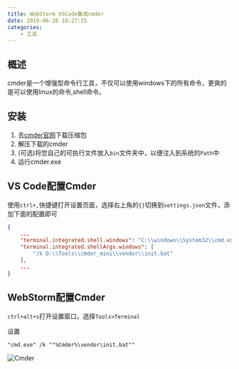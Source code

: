 ```yaml
---
title: WebStorm VSCode集成cmder
date: 2019-06-26 18:27:25
categories:
    - 工具
---
```


## 概述

cmder是一个增强型命令行工具，不仅可以使用windows下的所有命令，更爽的是可以使用linux的命令,shell命令。

## 安装

1. 去[cmder官网](https://cmder.net/)下载压缩包
2. 解压下载的cmder
3. (可选)将您自己的可执行文件放入`bin`文件夹中，以便注入到系统的`Path`中
4. 运行cmder.exe

## VS Code配置Cmder

使用`ctrl+,`快捷键打开设置页面，选择右上角的`{}`切换到`settings.json`文件，添加下面的配置即可

```json
{
    ...
    "terminal.integrated.shell.windows": "C:\\windows\\System32\\cmd.exe",
    "terminal.integrated.shellArgs.windows": [
        "/k D:\\Tools\\cmder_mini\\vendor\\init.bat"
    ],
    ...
}
```

## WebStorm配置Cmder

`ctrl+alt+s`打开设置窗口，选择`Tools>Terminal`

设置

```text
"cmd.exe" /k ""%Cmder%\vendor\init.bat""
```

![Cmder](https://cdn.nlark.com/yuque/0/2019/png/269363/1561552882498-assets/web-upload/380d4999-0a28-4c73-8d54-e7055d85fc41.png)
